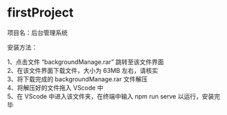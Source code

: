 # firstProject
项目名：后台管理系统

安装方法：

1、点击文件 “backgroundManage.rar” 跳转至该文件界面 <br>
2、在该文件界面下载文件，大小为 63MB 左右，请核实 <br>
3、将下载完成的 backgroundManage.rar 文件解压 <br>
4、将解压好的文件拖入 VScode 中 <br>
5、在 VScode 中进入该文件夹，在终端中输入 npm run serve 以运行，安装完毕 <br>
